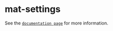 # mat-settings

See the [`documentation page`](http://expandjs.com/elements/mat-settings) for more information.